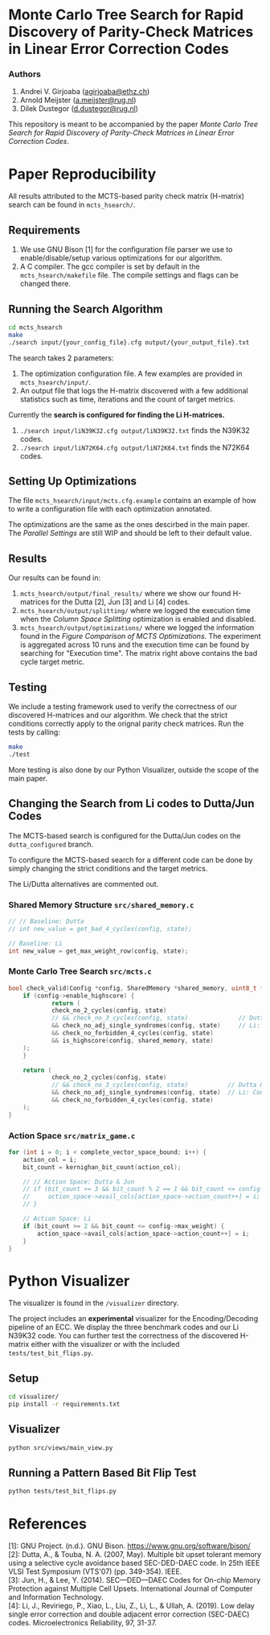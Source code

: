# Monte Carlo Tree Search for Rapid Discovery of Parity-Check Matrices in Linear Error Correction Codes

### Authors 
1. Andrei V. Girjoaba (agirjoaba@ethz.ch)
2. Arnold Meijster (a.meijster@rug.nl)
3. Dilek Dustegor (d.dustegor@rug.nl)

This repository is meant to be accompanied by the paper *Monte Carlo Tree Search for Rapid Discovery of Parity-Check Matrices in Linear Error Correction Codes*. 

# Paper Reproducibility

All results attributed to the MCTS-based parity check matrix (H-matrix) search can be found in `mcts_hsearch/`.

## Requirements

1. We use GNU Bison [1] for the configuration file parser we use to enable/disable/setup various optimizations for our algorithm.
2. A C compiler. The gcc compiler is set by default in the `mcts_hsearch/makefile` file. The compile settings and flags can be changed there.

## Running the Search Algorithm
``` bash
cd mcts_hsearch
make
./search input/{your_config_file}.cfg output/{your_output_file}.txt
```

The search takes 2 parameters:
1. The optimization configuration file. A few examples are provided in `mcts_hsearch/input/`.
2. An output file that logs the H-matrix discovered with a few additional statistics such as time, iterations and the count of target metrics.

Currently the **search is configured for finding the Li H-matrices.**
1. `./search input/liN39K32.cfg output/liN39K32.txt` finds the N39K32 codes.
2. `./search input/liN72K64.cfg output/liN72K64.txt` finds the N72K64 codes.



## Setting Up Optimizations
The file `mcts_hsearch/input/mcts.cfg.example` contains an example of how to write a configuration file with each optimization annotated.

The optimizations are the same as the ones descirbed in the main paper. The *Parallel Settings* are still WIP and should be left to their default value.

## Results

Our results can be found in:
1. `mcts_hsearch/output/final_results/` where we show our found H-matrices for the Dutta [2], Jun [3] and Li [4] codes.
2. `mcts_hsearch/output/splitting/` where we logged the execution time when the *Column Space Splitting* optimization is enabled and disabled.
3. `mcts_hsearch/output/optimizations/` where we logged the information found in the *Figure Comparison of MCTS Optimizations*. The experiment is aggregated across 10 runs and the execution time can be found by searching for "Execution time". The matrix right above contains the bad cycle target metric.

## Testing

We include a testing framework used to verify the correctness of our discovered H-matrices and our algorithm. We check that the strict conditions correctly apply to the orignal parity check matrices. Run the tests by calling:
``` bash
make
./test
```
More testing is also done by our Python Visualizer, outside the scope of the main paper.

## Changing the Search from Li codes to Dutta/Jun Codes

The MCTS-based search is configured for the Dutta/Jun codes on the `dutta_configured` branch.

To configure the MCTS-based search for a different code can be done by simply changing the strict conditions and the target metrics.

The Li/Dutta alternatives are commented out. 

### Shared Memory Structure `src/shared_memory.c`
``` C
// // Baseline: Dutta
// int new_value = get_bad_4_cycles(config, state);

// Baseline: Li
int new_value = get_max_weight_row(config, state);
```

### Monte Carlo Tree Search `src/mcts.c`
``` C
bool check_valid(Config *config, SharedMemory *shared_memory, uint8_t *state) {
    if (config->enable_highscore) {
            return (
            check_no_2_cycles(config, state)
            // && check_no_3_cycles(config, state)              // Dutta & Jun: Condition
            && check_no_adj_single_syndromes(config, state)     // Li: Condition
            && check_no_forbidden_4_cycles(config, state)       
            && is_highscore(config, shared_memory, state)
    );
    }

    return (
            check_no_2_cycles(config, state)
            // && check_no_3_cycles(config, state)           // Dutta & Jun: Condition
            && check_no_adj_single_syndromes(config, state)  // Li: Condition 
            && check_no_forbidden_4_cycles(config, state) 
    );
}
```

### Action Space `src/matrix_game.c`
``` C
for (int i = 0; i < complete_vector_space_bound; i++) {
    action_col = i;
    bit_count = kernighan_bit_count(action_col);

    // // Action Space: Dutta & Jun
    // if (bit_count >= 3 && bit_count % 2 == 1 && bit_count <= config->max_weight) {
    //     action_space->avail_cols[action_space->action_count++] = i;
    // }

    // Action Space: Li
    if (bit_count >= 2 && bit_count <= config->max_weight) {
        action_space->avail_cols[action_space->action_count++] = i;
    }
}
```


# Python Visualizer

The visualizer is found in the `/visualizer` directory.

The project includes an **experimental** visualizer for the Encoding/Decoding pipeline of an ECC. We display the three benchmark codes and our Li N39K32 code. You can further test the correctness of the discovered H-matrix either with the visualizer or with the included `tests/test_bit_flips.py`.


## Setup 
``` bash
cd visualizer/
pip install -r requirements.txt 
```

## Visualizer
``` bash
python src/views/main_view.py
```

## Running a Pattern Based Bit Flip Test
``` bash
python tests/test_bit_flips.py
```

# References
[1]: GNU Project. (n.d.). GNU Bison. https://www.gnu.org/software/bison/ <br>
[2]: Dutta, A., & Touba, N. A. (2007, May). Multiple bit upset tolerant memory using a selective cycle avoidance based SEC-DED-DAEC code. In 25th IEEE VLSI Test Symposium (VTS'07) (pp. 349-354). IEEE. <br> 
[3]: Jun, H., & Lee, Y. (2014). SEC—DED—DAEC Codes for On-chip Memory Protection against Multiple Cell Upsets. International Journal of Computer and Information Technology. <br> 
[4]: Li, J., Reviriego, P., Xiao, L., Liu, Z., Li, L., & Ullah, A. (2019). Low delay single error correction and double adjacent error correction (SEC-DAEC) codes. Microelectronics Reliability, 97, 31-37.